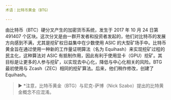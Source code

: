 ```yaml
---
术语：比特币黄金（BTG）

---
```

由比特币（BTC）硬分叉产生的加密货币系统，发生于 2017 年 10 月 24 日第 491407 个区块。这次分叉是由一群开发者和投资者发起的，他们对比特币的发展方向感到不满，尤其是挖矿权日益集中在少数使用 ASIC 的大型矿场手中。比特币黄金旨在通过使用一种新的工作量证明算法（名为 Equihash）来实现挖矿过程的民主化，这种算法对 ASIC 有抵制作用，因此有利于使用显卡（GPU）挖矿。其目标是让更多的人参与挖矿，以实现去中心化，降低与中心化相关的风险。BTG 最初使用与 Zcash（ZEC）相同的挖矿算法。后来，他们稍作修改，创建了 Equihash。

> ► *注意，比特币黄金（BTG）与尼克-萨博（Nick Szabo）提出的比特黄金概念不应混淆。